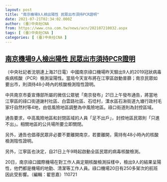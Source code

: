 ```yaml
---
layout: post
title: "南京機場9人檢出陽性 民眾出市須持PCR證明"
date: 2021-07-21T02:34:02.000Z
author: (臺)中央社CNA
from: https://www.cna.com.tw/news/acn/202107210032.aspx
tags: [ (臺)中央社CNA ]
categories: [ (臺)中央社CNA ]
---
```

<!--1626834842000-->
[南京機場9人檢出陽性 民眾出市須持PCR證明](https://www.cna.com.tw/news/acn/202107210032.aspx)
------

<div>
<div></div><div class="paragraph"><p>（中央社記者沈朋達上海21日電）中國南京祿口機場昨天驗出9人的2019冠狀病毒疾病核酸（PCR）檢測呈陽性。當局今天宣布將在江寧區啟動普篩；南京民眾如要出市，則須持48小時內的核酸檢測陰性證明。</p><p>中共南京市委宣傳部所屬的微信公眾號「南京發布」21日上午發布通告，將當地江寧區的祿口街道謝村社區、白雲路社區、石埝村，溧水區石湫街道九塘行政村毛家圩自然村等4地，由低風險地區調整為中風險地區。祿口街道則為封控區域。</p><p>通告要求，中高風險地區和封閉區域的人員「足不出戶」，封控地區民眾則「只進不出」。相關地區的公共場所要立即關閉。</p><p>另外，通告也倡導民眾非必要不要離開南京，若要離開，需持有48小時內的核酸檢測陰性證明。</p><p>另外，江寧區也決定，自21日上午9時起啟動全區民眾的病毒核酸檢測。</p><p>20日，南京祿口國際機場在對工作人員定期核酸檢測採樣中，檢出9人的結果呈陽性，他們都是機場的地勤、清潔等工作人員。祿口機場20日有250多架次的航班因此受影響。（編輯：翟思嘉）110721</p></div>
</div>

